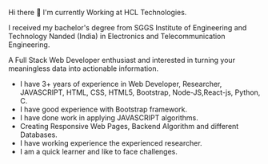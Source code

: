Hi there 👋
I'm currently Working at HCL Technologies.

I received my bachelor's degree from SGGS Institute of Engineering and Technology Nanded (India) in Electronics and Telecommunication Engineering.

A Full Stack Web Developer enthusiast and interested in turning your meaningless data into actionable information.

- I have 3+ years of experience in Web Developer, Researcher, JAVASCRIPT, HTML, CSS, HTML5, Bootstrap, Node-JS,React-js, Python, C.
- I have good experience with Bootstrap framework.
- I have done work in applying JAVASCRIPT algorithms.
- Creating Responsive Web Pages, Backend Algorithm and different Databases.
- I have working experience the experienced researcher.
- I am a quick learner and like to face challenges.
